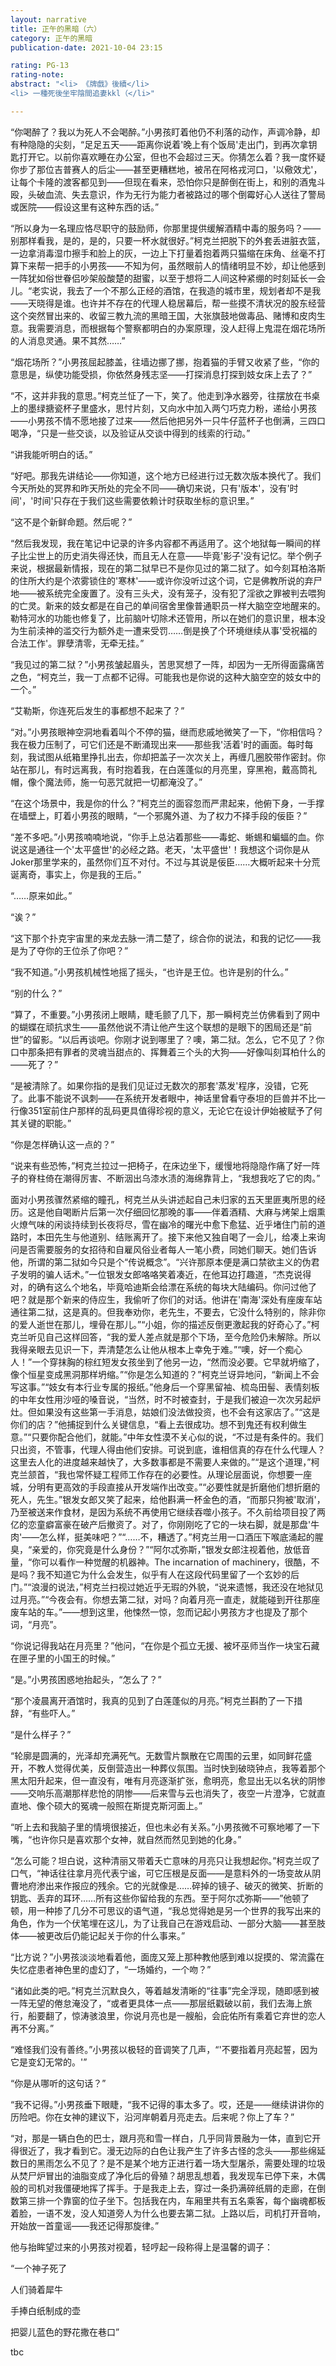 ```yaml
---
layout: narrative
title: 正午的黑暗（六）
category: 正午的黑暗
publication-date: 2021-10-04 23:15

rating: PG-13
rating-note:
abstract: "<li> 《牌戲》後續</li>
<li> 一種死後坐牢陰間追妻kkl（</li>"

---
```


“你喝醉了？我以为死人不会喝醉。”小男孩盯着他仍不利落的动作，声调冷静，却有种隐隐的尖刻，“足足五天——距离你说着'晚上有个饭局'走出门，到再次拿钥匙打开它。以前你喜欢睡在办公室，但也不会超过三天。你猜怎么着？我一度怀疑你步了那位吉普赛人的后尘——甚至更糟糕地，被吊在阿格戎河口，'以儆效尤'，让每个卡隆的渡客都见到——但现在看来，恐怕你只是醉倒在街上，和别的酒鬼斗殴，头破血流、失去意识，作为无行为能力者被路过的哪个倒霉好心人送往了警局或医院——假设这里有这种东西的话。”

“所以身为一名理应恪尽职守的鼓励师，你那里提供缓解酒精中毒的服务吗？——别那样看我，是的，是的，只要一杯水就很好。”柯克兰把脱下的外套丢进脏衣篮，一边拿消毒湿巾擦手和脸上的灰，一边上下打量着抱着两只猫缩在床角、丝毫不打算下来帮一把手的小男孩——不知为何，虽然眼前人的情绪明显不妙，却让他感到一阵犹如俗世眷侣吵架般酸楚的甜蜜，以至于想将二人间这种紧绷的时刻延长一会儿。“老实说，我去了一个不那么正经的酒馆，在我造的城市里，规划者却不是我——天晓得是谁。也许并不存在的代理人稳居幕后，帮一些摸不清状况的股东经营这个突然冒出来的、收留三教九流的黑暗王国，大张旗鼓地做毒品、赌博和皮肉生意。我需要消息，而根据每个警察都明白的办案原理，没人赶得上鬼混在烟花场所的人消息灵通。果不其然……”

“烟花场所？”小男孩屈起膝盖，往墙边挪了挪，抱着猫的手臂又收紧了些，“你的意思是，纵使功能受损，你依然身残志坚——打探消息打探到妓女床上去了？”

“不，这并非我的意思。”柯克兰怔了一下，笑了。他走到净水器旁，往摆放在书桌上的墨绿搪瓷杯子里盛水，思忖片刻，又向水中加入两勺巧克力粉，递给小男孩——小男孩不情不愿地接了过来——然后他把另外一只牛仔蓝杯子也倒满，三四口喝净，“只是一些交谈，以及验证从交谈中得到的线索的行动。”

“讲我能听明白的话。”

“好吧。那我先讲结论——你知道，这个地方已经进行过无数次版本换代了。我们今天所处的冥界和昨天所处的完全不同——确切来说，只有'版本'，没有'时间'，'时间'只存在于我们这些需要依赖计时获取坐标的意识里。”

“这不是个新鲜命题。然后呢？”

“然后我发现，我在笔记中记录的许多内容都不再适用了。这个地狱每一瞬间的样子比尘世上的历史消失得还快，而且无人在意——毕竟'影子'没有记忆。举个例子来说，根据最新情报，现在的第二狱早已不是你见过的第二狱了。如今刻耳柏洛斯的住所大约是个浓雾锁住的'寒林'——或许你没听过这个词，它是佛教所说的弃尸地——被系统完全废置了。没有三头犬，没有笼子，没有犯了淫欲之罪被判去喂狗的亡灵。新来的妓女都是在自己的单间宿舍里像普通职员一样大脑空空地醒来的。勒特河水的功能也修复了，比前脑叶切除术还管用，所以在她们的意识里，根本没为生前渎神的滥交行为额外走一遭来受罚……倒是换了个环境继续从事'受祝福的合法工作'。罪孽清零，无牵无挂。”

“我见过的第二狱？”小男孩皱起眉头，苦思冥想了一阵，却因为一无所得面露痛苦之色，“柯克兰，我一丁点都不记得。可能我也是你说的这种大脑空空的妓女中的一个。”

“艾勒斯，你连死后发生的事都想不起来了？”

“对。”小男孩眼神空洞地看着叫个不停的猫，继而悲戚地微笑了一下，“你相信吗？我在极力压制了，可它们还是不断涌现出来——那些我'活着'时的画面。每时每刻，我试图从纸箱里挣扎出去，你却把盖子一次次关上，再缠几圈胶带作密封。你站在那儿，有时远离我，有时抱着我，在白莲蓬似的月亮里，穿黑袍，戴高筒礼帽，像个魔法师，施一句恶咒就把一切都淹没了。”

“在这个场景中，我是你的什么？”柯克兰的面容忽而严肃起来，他俯下身，一手撑在墙壁上，盯着小男孩的眼睛，“一个邪魔外道、为了权力不择手段的佞臣？”

“差不多吧。”小男孩喃喃地说，“你手上总沾着那些——毒蛇、蜥蜴和蝙蝠的血。你说这是通往一个'太平盛世'的必经之路。老天，'太平盛世'！我想这个词你是从Joker那里学来的，虽然你们互不对付。不过与其说是佞臣……大概听起来十分荒诞离奇，事实上，你是我的王后。”

“……原来如此。”

“诶？”

“这下那个扑克宇宙里的来龙去脉一清二楚了，综合你的说法，和我的记忆——我是为了夺你的王位杀了你吧？”

“我不知道。”小男孩机械性地摇了摇头，“也许是王位。也许是别的什么。”

“别的什么？”

“算了，不重要。”小男孩闭上眼睛，睫毛颤了几下，那一瞬柯克兰仿佛看到了网中的蝴蝶在顽抗求生——虽然他说不清让他产生这个联想的是眼下的困局还是“前世”的留影。“以后再谈吧。你刚才说到哪里了？噢，第二狱。怎么，它不见了？你口中那条把有罪者的灵魂当甜点的、挥舞着三个头的大狗——好像叫刻耳柏什么的——死了？”

“是被清除了。如果你指的是我们见证过无数次的那套'蒸发'程序，没错，它死了。此事不能说不讽刺——在系统开发者眼中，神话里曾看守泰坦的巨兽并不比一行像351室前住户那样的乱码更具值得珍视的意义，无论它在设计伊始被赋予了何其关键的职能。”

“你是怎样确认这一点的？”

“说来有些恐怖，”柯克兰拉过一把椅子，在床边坐下，缓慢地将隐隐作痛了好一阵子的脊柱倚在潮得厉害、不断洇出乌漆水渍的海绵靠背上，“我想我吃了它的肉。”

面对小男孩骤然紧缩的瞳孔，柯克兰从头讲述起自己未归家的五天里匪夷所思的经历。这是他自喝断片后第一次仔细回忆那晚的事——伴着酒精、大麻与烤架上烟熏火燎气味的闲谈持续到长夜将尽，雪在幽冷的曙光中愈下愈猛、近乎堵住门前的道路时，本田先生与他道别、结账离开了。接下来他又独自喝了一会儿，给凑上来询问是否需要服务的女招待和自雇风俗业者每人一笔小费，同她们聊天。她们告诉他，所谓的第二狱如今只是个“传说概念”。“兴许那原本便是满口禁欲主义的伪君子发明的骗人话术。”一位银发女郎咯咯笑着凑近，在他耳边打趣道，“杰克说得对，的确有这么个地名，毕竟哈迪斯会给漂在系统的每块大陆编码。你问过他了吧？就是那个新来的侍应生，我偷听了你们的对话。他讲在'南海'深处有座废车站通往第二狱，这是真的。但我奉劝你，老先生，不要去，它没什么特别的，除非你的爱人逝世在那儿，埋骨在那儿。”“小姐，你的描述反倒更激起我的好奇心了。”柯克兰听见自己这样回答，“我的爱人差点就是那个下场，至今危险仍未解除。所以我得亲眼去见识一下，弄清楚怎么让他从根本上幸免于难。”“噢，好一个痴心人！”一个穿抹胸的棕红短发女孩坐到了他另一边，“然而没必要。它早就坍缩了，像个恒星变成黑洞那样坍缩。”“你是怎么知道的？”柯克兰讶异地问，“新闻上不会写这事。”“妓女有本行业专属的报纸。”他身后一个穿黑留袖、梳岛田髻、表情刻板的中年女性用沙哑的嗓音说，“当然，时不时被查封，于是我们被迫一次次另起炉灶。但如果没有这些第一手消息，姑娘们没法做投资，也不会有这家店了。”“这是你们的店？”他捕捉到什么关键信息，“看上去很成功。想不到鬼还有权利做生意。”“只要你配合他们，就能。”中年女性漠不关心似的说，“不过是有条件的。我们只出资，不管事，代理人得由他们安排。可说到底，谁相信真的存在什么代理人？这里去人化的进度越来越快了，大多数事都是不需要人来做的。”“是这个道理，”柯克兰颔首，“我也常怀疑工程师工作存在的必要性。从理论层面说，你想要一座城，分明有更高效的手段直接从开发端作出改变。”“必要性就是折磨他们想折磨的死人，先生。”银发女郎又笑了起来，给他斟满一杯金色的酒，“而那只狗被'取消'，乃至被送来作食材，是因为系统不再使用它继续吞噬小孩子。不久前给项目投了两亿的恋童癖富豪在破产后撤资了。对了，你刚刚吃了它的一块右脚，就是那盘'牛肉'——怎么样，挺美味吧？”“……不，糟透了。”柯克兰用一口酒压下喉底涌起的腥臭，“亲爱的，你究竟是什么身份？”“阿尔忒弥斯，”银发女郎注视着他，放低音量，“你可以看作一种觉醒的机器神。The incarnation of machinery，很酷，不是吗？我不知道它为什么会发生，似乎有人在这段代码里留了一个玄妙的后门。”“浪漫的说法，”柯克兰扫视过她近乎无瑕的外貌，“说来遗憾，我还没在地狱见过月亮。”“今夜会有。你想去第二狱，对吗？向着月亮一直走，就能碰到开往那座废车站的车。”——想到这里，他悚然一惊，忽而记起小男孩方才也提及了那个词，“月亮”。

“你说记得我站在月亮里？”他问，“在你是个孤立无援、被坏巫师当作一块宝石藏在匣子里的小国王的时候。”

“是。”小男孩困惑地抬起头，“怎么了？”

“那个凌晨离开酒馆时，我真的见到了白莲蓬似的月亮。”柯克兰斟酌了一下措辞，“有些吓人。”

“是什么样子？”

“轮廓是圆满的，光泽却充满死气。无数雪片飘散在它周围的云里，如同鲜花盛开，不教人觉得优美，反倒营造出一种葬仪氛围。当时快到破晓钟点，我等着那个黑太阳升起来，但一直没有，唯有月亮逐渐扩张，愈明亮，愈显出无以名状的阴惨——交响乐高潮那样悲怆的阴惨——后来雪与云也消失了，夜空一片澄净，它就直直地、像个硕大的冤魂一般照在斯提克斯河面上。”

“听上去和我脑子里的情境很接近，但也未必有关系。”小男孩微不可察地嘟了一下嘴，“也许你只是喜欢那个女神，就自然而然见到她的化身。”

“怎么可能？坦白说，这种清丽又带着夭亡意味的月亮只让我想起你。”柯克兰叹了口气，“神话往往拿月亮代表宁谧，可它压根是反面——是意料外的一场变故从阴曹地府渗出来作报应的残余。它的光就像是……碎掉的镜子、破灭的微笑、折断的钥匙、丢弃的耳环……所有这些你留给我的东西。至于阿尔忒弥斯——”他顿了顿，用一种掺了几分不可思议的语气道，“我总觉得她是另一个世界的我写出来的角色，作为一个伏笔埋在这儿，为了让我自己在游戏启动、一部分大脑——甚至肢体——被更改后仍能记起关于你的什么事来。”

“比方说？”小男孩淡淡地看着他，面庞又笼上那种教他感到难以捉摸的、常流露在失忆症患者神色里的虚幻了，“一场婚约，一个吻？”

“诸如此类的吧。”柯克兰沉默良久，等着越发清晰的“往事”完全浮现，随即感到被一阵无望的倦怠淹没了，“或者更具体一点——那层纸戳破以前，我们去海上旅行，船要翻了，惊涛骇浪里，你说月亮也是一艘船，会庇佑所有乘着它弃世的恋人再不分离。”

“难怪我们没有善终。”小男孩以极轻的音调笑了几声，“'不要指着月亮起誓，因为它是变幻无常的。'”

“你是从哪听的这句话？”

“我不记得。”小男孩垂下眼睫，“我不记得的事太多了。哎，还是——继续讲讲你的历险吧。你在女神的建议下，沿河岸朝着月亮走去。后来呢？你上了车？”

“对，那是一辆白色的巴士，跟月亮和雪一样白，几乎同背景融为一体，直到它开得很近了，我才看到它。漫无边际的白色让我产生了许多古怪的念头——那些绵延数日的黑雨怎么不见了？是不是某个地方正进行着一场大型屠杀，需要处理的垃圾从焚尸炉冒出的油脂变成了净化后的骨殖？胡思乱想着，我发现车已停下来，木偶般的司机对我僵硬地挥了挥手。于是我走上去，穿过一条扔满碎纸屑的走廊，在倒数第三排一个靠窗的位子坐下。包括我在内，车厢里共有五名乘客，每个幽魂都板着脸，一语不发，没人知道旁人为什么也要去第二狱。上路以后，司机打开音响，开始放一首童谣——我还记得那旋律。”

他与抬眸望过来的小男孩对视着，轻哼起一段称得上是温馨的调子：

“一个神子死了

人们骑着犀牛

手捧白纸制成的壶

把婴儿蓝色的野花撒在巷口”

tbc
